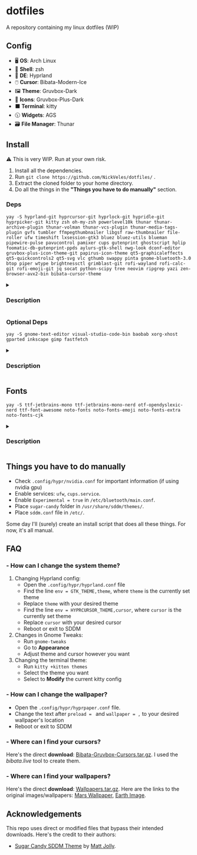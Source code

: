 # dotfiles
A repository containing my linux dotfiles (WIP)


## Config
- 🖥️ **OS**: Arch Linux
- 🐚 **Shell**: zsh
- 🎨 **DE**: Hyprland
- 🖱️ **Cursor**: Bibata-Modern-Ice
- 🖼️ **Theme**: Gruvbox-Dark
- 📁 **Icons**: Gruvbox-Plus-Dark
- ⬛ **Terminal**: kitty
- 🕥 **Widgets**: AGS
- 🗃️ **File Manager**: Thunar


## Install

⚠ This is very WIP. Run at your own risk.

1. Install all the dependencies.
2. Run `git clone https://github.com/NickVeles/dotfiles/` .
3. Extract the cloned folder to your home directory.
4. Do all the things in the **"Things you have to do manually"** section.

### Deps
```
yay -S hyprland-git hyprcursor-git hyprlock-git hypridle-git hyprpicker-git kitty zsh oh-my-zsh powerlevel10k thunar thunar-archive-plugin thunar-volman thunar-vcs-plugin thunar-media-tags-plugin gvfs tumbler ffmpegthumbnailer libgsf raw-thumbnailer file-roller ufw timeshift lxsession-gtk3 bluez bluez-utils blueman pipewire-pulse pavucontrol pamixer cups gutenprint ghostscript hplip foomatic-db-gutenprint-ppds aylurs-gtk-shell nwg-look dconf-editor gruvbox-plus-icon-theme-git papirus-icon-theme qt5-graphicaleffects qt5-quickcontrols2 qt5-svg vlc gthumb swappy pinta gnome-bluetooth-3.0 btop piper wtype brightnessctl grimblast-git rofi-wayland rofi-calc-git rofi-emoji-git jq socat python-scipy tree neovim ripgrep yazi zen-browser-avx2-bin bibata-cursor-theme
```

<details>
  <summary><h3>Description</h3></summary>

  This software is required by the config.
  
  #### Window Management
  - `hyprland-git` - window manager
    - `hyprcursor-git` - cursor for Hyprland
    - `hyprlock-git` - lock screen for Hyprland
    - `hypridle-git` - idle state manager for Hyprland
    - `hyprpicker-git` - color picker for Hyprland
  
  #### Terminal & Shell
  - `kitty` - terminal
  - `zsh` - shell
    - `oh-my-zsh` - zsh tool
    - `powerlevel10k` - zsh theme
  - `tree` - directory tree
  
  #### File Management
  - `thunar` - file explorer
    - `thunar-archive-plugin` - archive plugin for Thunar
    - `thunar-volman` - removable devices control plugin for Thunar
    - `thunar-vcs-plugin` - GIT actions plugin for Thunar
    - `thunar-media-tags-plugin` - detailed information about media files for Thunar
    - `gvfs` - sidebar addon for Thunar
    - `tumbler` - thumbnail generator for Thunar
      - `ffmpegthumbnailer` - video addon for Tumbler
      - `libgsf` - open document extension addon for Tumbler
      - `raw-thumbnailer` - raw file addon for Tumbler
  - `file-roller` - archive tool
  - `yazi` - terminal file explorer
  - `neovim` - in-terminal text editor
    - `ripgrep` - telescope plugin dependency
  
  #### System Tools & Utilities
  - `ufw` - firewall
  - `timeshift` - system backup manager
  - `lxsession-gtk3` - authentication agent for polkit
  
  #### Networking & Bluetooth
  - `bluez` - bluetooth
  - `bluez-utils` - bluetooth
  - `blueman` - bluetooth GUI
  
  #### Audio Management
  - `pipewire-pulse` - for pavucontrol
  - `pavucontrol` - sound control
  - `pamixer` - terminal sound control
  
  #### Printing
  - `cups` - printing system
  - `gutenprint` - printing tool
  - `ghostscript` - printing dep
  - `hplip` - HP printer drivers (optional)
  - `foomatic-db-gutenprint-ppds` - drivers for printing
  
  #### GUI Customization & Themes
  - `gnome-bluetooth-3.0` - AGS dependency
  - `aylurs-gtk-shell` - widgets + bar / status bar and widgets (WIP)
  - `nwg-look` - gtk theme editor
  - `dconf-editor` - theme editor
  - `papirus-icon-theme` - icon theme
  - `bibata-cursor-theme` - cursor themes
  - `qt5-graphicaleffects` - sddm theme dep
  - `qt5-quickcontrols2` - sddm theme dep
  - `qt5-svg` - sddm theme dep
  
  #### Media & Graphics
  - `vlc` - media player
  - `gthumb` - image viewer/editor
  - `swappy` - draw on screenshots
  - `pinta` - paint-like image editor
  
  #### System Enhancements
  - `btop` - task manager
  - `piper` - mouse control / mouse config tool
  - `wtype` - keyboard simulator
  - `brightnessctl` - brightness control
  
  #### Screenshotting
  - `grimblast-git` - screenshotting
  
  #### Launcher
  - `rofi-wayland` - launcher
    - `rofi-calc-git` - calc plugin for rofi
    - `rofi-emoji-git` - emoji plugin for rofi
  
  #### Web
  - `zen-browser-avx2-bin` - optimized firefox-based browser
  
  #### Miscellaneous
  - `jq` - jquery
  - `socat` - reading sockets
  - `python-scipy` - gruvboxize requirement
</details>

### Optional Deps
```
yay -S gnome-text-editor visual-studio-code-bin baobab xorg-xhost gparted inkscape gimp fastfetch
```

<details>
  <summary><h3>Description</h3></summary>
  
  This software is not required anywhere in the config.

  - `gnome-text-editor` - simple text editor
  - `visual-studio-code-bin` - main code editor
  - `baobab` - disk visualization
  - `xorg-xhost` - server access control (needed for gparted)
  - `gparted` - disk management
  - `inkscape` - SVG editor
  - `gimp` - raster graphics editor
  - `fastfetch` - system information tool
</details>

## Fonts

```
yay -S ttf-jetbrains-mono ttf-jetbrains-mono-nerd otf-opendyslexic-nerd ttf-font-awesome noto-fonts noto-fonts-emoji noto-fonts-extra noto-fonts-cjk
```

<details>
  <summary><h3>Description</h3></summary>
  
  - `ttf-jetbrains-mono` - UI font
  - `ttf-jetbrains-mono-nerd` - UI font
  - `otf-opendyslexic-nerd` - [link](https://opendyslexic.org/)
  - `ttf-font-awesome`
  - `noto-fonts` - Main font for everything
  - `noto-fonts-emoji` - Emoji font
  - `noto-fonts-extra` - Additional formatting options for main font
  - `noto-fonts-cjk` - chinese/japanese/korean
</details>


## Things you have to do manually
- Check `.config/hypr/nvidia.conf` for important information (if using nvidia gpu)
- Enable services: `ufw`, `cups.service`.
- Enable `Experimental = true` in `/etc/bluetooth/main.conf`.
- Place `sugar-candy` folder in `/usr/share/sddm/themes/`.
- Place `sddm.conf` file in `/etc/`.

Some day I'll (surely) create an install script that does all these things. For now, it's all manual.


## FAQ

### - How can I change the system theme?
1. Changing Hyprland config:
    - Open the `.config/hypr/hyprland.conf` file
    - Find the line `env = GTK_THEME,theme`, where `theme` is the currently set theme
    - Replace `theme` with your desired theme
    - Find the line `env = HYPRCURSOR_THEME,cursor`, where `cursor` is the currently set theme
    - Replace `cursor` with your desired cursor
    - Reboot or exit to SDDM
2. Changes in Gnome Tweaks:
    - Run `gnome-tweaks`
    - Go to **Appearance**
    - Adjust theme and cursor however you want
3. Changing the terminal theme:
    - Run `kitty +kitten themes`
    - Select the theme you want
    - Select to **Modify** the current kitty config

### - How can I change the wallpaper?
- Open the `.config/hypr/hyprpaper.conf` file.
- Change the text after `preload = ` and `wallpaper = ,` to your desired wallpaper's location
- Reboot or exit to SDDM

### - Where can I find your cursors?
Here's the direct **download**: [Bibata-Gruvbox-Cursors.tar.gz](https://github.com/NickVeles/dotfiles/raw/main/.local/share/icons/Bibata-Gruvbox-Cursors.tar.gz). I used the *bibata.live* tool to create them.

### - Where can I find your wallpapers?
Here's the direct **download**: [Wallpapers.tar.gz](https://github.com/NickVeles/dotfiles/raw/main/Pictures/Wallpapers/Wallpapers.tar.gz). Here are the links to the original images/wallpapers: [Mars Wallpaper](https://www.pixel4k.com/planet-mars-4k-8k-2212.html), [Earth Image](https://assets.science.nasa.gov/content/dam/science/esd/eo/content-feature/nightlights/images/media/BlackMarble_2016_Americas_composite.png).


## Acknowledgements
This repo uses direct or modified files that bypass their intended downloads. Here's the credit to their authors:
- [Sugar Candy SDDM Theme](https://github.com/Kangie/sddm-sugar-candy) by [Matt Jolly](https://github.com/Kangie/).
